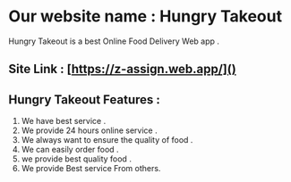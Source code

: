 # Our website name : Hungry  Takeout

Hungry Takeout is a best Online Food Delivery Web app .

## Site Link : [https://z-assign.web.app/]()

##  Hungry Takeout Features :
1. We have best service .
2. We provide 24 hours online service  .
3. We always want to ensure the quality of food .
4. We can easily order food  .
5. we provide best quality food  .
6. We provide Best service From others.
 

